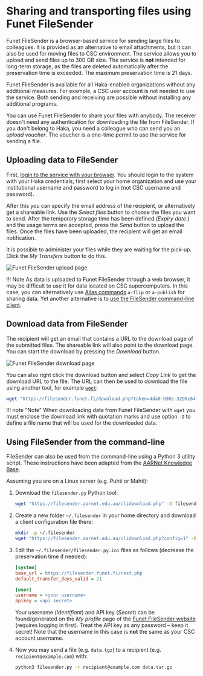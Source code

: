# Sharing and transporting files using Funet FileSender

Funet FileSender is a browser-based service for sending large files to
colleagues. It is provided as an alternative to email attachments, but it can
also be used for moving files to CSC environment. The service allows you to
upload and send files up to 300 GB size. The service is **not** intended for
long-term storage, as the files are deleted automatically after the
preservation time is exceeded. The maximum preservation time is 21 days.

Funet FileSender is available for all Haka-enabled organizations without any
additional measures. For example, a CSC user account is not needed to use the
service. Both sending and receiving are possible without installing any
additional programs.

You can use Funet FileSender to share your files with anybody. The receiver
doesn't need any authentication for downloading the file from FileSender. If
you don't belong to Haka, you need a colleague who can send you an
_upload voucher_. The voucher is a one-time permit to use the service for
sending a file.

## Uploading data to FileSender

First, [login to the service with your browser](https://filesender.funet.fi).
You should login to the system with your Haka credentials; first select your
home organization and use your institutional username and password to log in
(not CSC username and password).

After this you can specify the email address of the recipient, or alternatively
get a shareable link. Use the _Select files_ button to choose the files you
want to send. After the temporary storage time has been defined
(_Expiry date:_) and the usage terms are accepted, press the _Send_ button to
upload the files. Once the files have been uploaded, the recipient will get an
email notification.

It is possible to administer your files while they are waiting for the pick-up.
Click the _My Transfers_ button to do this.

![Funet FileSender upload page](/img/funet_upload.png 'Funet FileSender upload page')

!!! Note
    As data is uploaded to Funet FileSender through a web browser, it may be
    difficult to use it for data located on CSC supercomputers. In this case,
    you can alternatively use
    [Allas commands](../Allas/using_allas/a_commands.md) `a-flip` or
    `a-publish` for sharing data. Yet another alternative is to
    [use the FileSender command-line client](#using-filesender-from-the-command-line).

## Download data from FileSender

The recipient will get an email that contains a URL to the download page of
the submitted files. The shareable link will also point to the download page.
You can start the download by pressing the _Download_ button.

![Funet FileSender download page](/img/funet_download.png)

You can also right click the download button and select _Copy Link_ to
get the download URL to the file. The URL can then be used to download the file
using another tool, for example [`wget`](wget.md):

```bash
wget "https://filesender.funet.fi/download.php?token=4da0-b98e-3290c6471469&files_ids=36805" -O data_from_FS
```

!!! note "Note"
    When downloading data from Funet FileSender with `wget` you must enclose
    the download link with quotation marks and use option `-O` to define a file
    name that will be used for the downloaded data.

## Using FileSender from the command-line

FileSender can also be used from the command-line using a Python 3 utility
script. These instructions have been adapted from the
[AARNet Knowledge Base](https://support.aarnet.edu.au/hc/en-us/articles/5276533711887-Use-FileSender-from-the-command-line).

Assuming you are on a Linux server (e.g. Puhti or Mahti):

1. Download the `filesender.py` Python tool:

    ```bash
    wget "https://filesender.aarnet.edu.au/clidownload.php" -O filesender.py
    ```

2. Create a new folder `~/.filesender` in your home directory and download a
   client configuration file there:

    ```bash
    mkdir -p ~/.filesender
    wget "https://filesender.aarnet.edu.au/clidownload.php?config=1" -O ~/.filesender/filesender.py.ini
    ```

3. Edit the `~/.filesender/filesender.py.ini` files as follows (decrease the
   preservation time if needed):

    ```ini
    [system]
    base_url = https://filesender.funet.fi/rest.php
    default_transfer_days_valid = 21

    [user]
    username = <your username>
    apikey = <api secret>
    ```

    Your username (_Identifiant_) and API key (_Secret_) can be found/generated
    on the _My profile_ page of the
    [Funet FileSender website](https://filesender.funet.fi/) (requires logging
    in first). Treat the API key as any password – keep it secret! Note that
    the username in this case is **not** the same as your CSC account username.

4. Now you may send a file (e.g. `data.tgz`) to a recipient (e.g.
   `recipient@example.com`) with:

    ```bash
    python3 filesender.py -r recipient@example.com data.tar.gz
    ```
